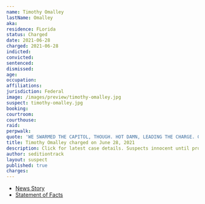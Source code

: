 ```yaml
---
name: Timothy Omalley
lastName: Omalley
aka:
residence: FLorida
status: Charged
date: 2021-06-28
charged: 2021-06-28
indicted:
convicted:
sentenced:
dismissed:
age:
occupation:
affiliations:
jurisdiction: Federal
image: /images/preview/timothy-omalley.jpg
suspect: timothy-omalley.jpg
booking:
courtroom:
courthouse:
raid:
perpwalk:
quote: 'WE SWARMED THE CAPITOL, THOUGH. HOT DAMN, LEADING THE CHARGE. GETTIN’ IT ON.'
title: Timothy Omalley charged on June 28, 2021
description: Click for latest case details. Suspects innocent until proven guilty.
author: seditiontrack
layout: suspect
published: true
charges:
---
```


- [News Story](https://www.wkrg.com/northwest-florida/okaloosa-county-man-charged-with-taking-part-in-u-s-capitol-riot/)
- [Statement of Facts](https://www.justice.gov/usao-dc/case-multi-defendant/file/1408321/download)
